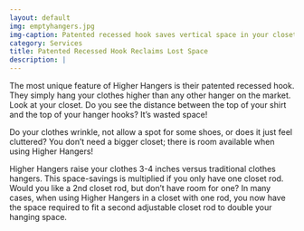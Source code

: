 ```yaml
---
layout: default
img: emptyhangers.jpg
img-caption: Patented recessed hook saves vertical space in your closet.
category: Services
title: Patented Recessed Hook Reclaims Lost Space
description: |
---
```

The most unique feature of Higher Hangers is their patented recessed hook. They simply hang your clothes higher than any other hanger on the market. Look at your closet. Do you see the distance between the top of your shirt and the top of your hanger hooks? It’s wasted space! 
                    
Do your clothes wrinkle, not allow a spot for some shoes, or does it just feel cluttered? You don’t need a bigger closet; there is room available when using Higher Hangers!

Higher Hangers raise your clothes 3-4 inches versus traditional clothes hangers. This space-savings is multiplied if you only have one closet rod. Would you like a 2nd closet rod, but don’t have room for one? In many cases, when using Higher Hangers in a closet with one rod, you now have the space required to fit a second adjustable closet rod to double your hanging space.